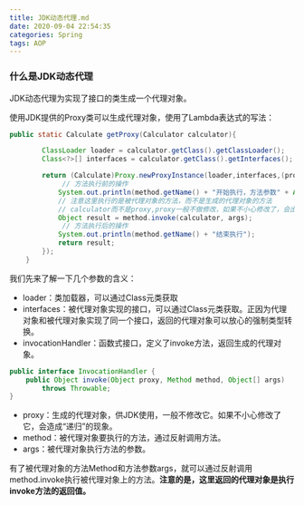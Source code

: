 ```yaml
---
title: JDK动态代理.md
date: 2020-09-04 22:54:35
categories: Spring
tags: AOP
---
```


### 什么是JDK动态代理

JDK动态代理为实现了接口的类生成一个代理对象。

使用JDK提供的Proxy类可以生成代理对象，使用了Lambda表达式的写法：

```java
public static Calculate getProxy(Calculator calculator){

		ClassLoader loader = calculator.getClass().getClassLoader();
		Class<?>[] interfaces = calculator.getClass().getInterfaces();

		return (Calculate)Proxy.newProxyInstance(loader,interfaces,(proxy, method, args) -> {
             // 方法执行前的操作
			System.out.println(method.getName() + "开始执行，方法参数" + Arrays.asList(args));
		   	// 注意这里执行的是被代理对象的方法，而不是生成的代理对象的方法
			// calculator而不是proxy,proxy一般不做修改，如果不小心修改了，会出现递归的情况
			Object result = method.invoke(calculator, args);
             // 方法执行后的操作
			System.out.println(method.getName() + "结束执行");
			return result;
		});
	}
```

我们先来了解一下几个参数的含义：

* loader：类加载器，可以通过Class元类获取
* interfaces：被代理对象实现的接口，可以通过Class元类获取。正因为代理对象和被代理对象实现了同一个接口，返回的代理对象可以放心的强制类型转换。
* invocationHandler：函数式接口，定义了invoke方法，返回生成的代理对象。

```java
public interface InvocationHandler {
    public Object invoke(Object proxy, Method method, Object[] args)
        throws Throwable;
}
```

* proxy：生成的代理对象，供JDK使用，一般不修改它。如果不小心修改了它，会造成“递归”的现象。
* method：被代理对象要执行的方法，通过反射调用方法。
* args：被代理对象执行方法的参数。

有了被代理对象的方法Method和方法参数args，就可以通过反射调用method.invoke执行被代理对象上的方法。**注意的是，这里返回的代理对象是执行invoke方法的返回值。**

